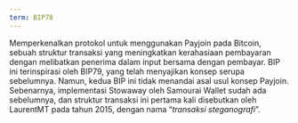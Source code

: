```yaml
---
term: BIP78
---
```


Memperkenalkan protokol untuk menggunakan Payjoin pada Bitcoin, sebuah struktur transaksi yang meningkatkan kerahasiaan pembayaran dengan melibatkan penerima dalam input bersama dengan pembayar. BIP ini terinspirasi oleh BIP79, yang telah menyajikan konsep serupa sebelumnya. Namun, kedua BIP ini tidak menandai asal usul konsep Payjoin. Sebenarnya, implementasi Stowaway oleh Samourai Wallet sudah ada sebelumnya, dan struktur transaksi ini pertama kali disebutkan oleh LaurentMT pada tahun 2015, dengan nama “*transaksi steganografi*”.